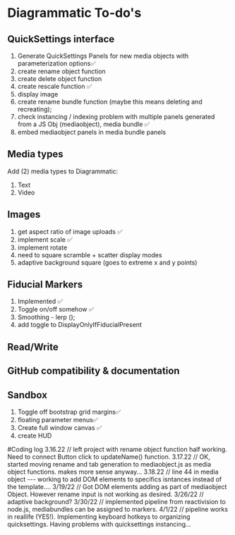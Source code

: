 # Diagrammatic To-do's
## QuickSettings interface
1. Generate QuickSettings Panels for new media objects with parameterization options✅
2. create rename object function
3. create delete object function
4. create rescale function ✅
5. display image
6.  create rename bundle function (maybe this means deleting and recreating);
7. check instancing / indexing problem with multiple panels generated from a JS Obj (mediaobject), media bundle ✅
8. embed mediaobject panels in media bundle panels


## Media types
Add (2) media types to Diagrammatic:
1. Text
2. Video

## Images
1. get aspect ratio of image uploads ✅
2. implement scale ✅
3. implement rotate
4. need to square scramble + scatter display modes
5. adaptive background square (goes to extreme x and y points)

## Fiducial Markers
1. Implemented ✅
2. Toggle on/off somehow ✅
3. Smoothing - lerp ();
4. add toggle to DisplayOnlyIfFiducialPresent

## Read/Write

## GitHub compatibility & documentation

## Sandbox
1. Toggle off bootstrap grid margins✅
2. floating parameter menus✅
3. Create full window canvas ✅
4. create HUD


#Coding log
3.16.22 // left project with rename object function half working. Need to connect Button click to updateName() function.
3.17.22 // OK, started moving rename and tab generation to mediaobject.js as media object functions. makes more sense anyway...
3.18.22 // line 44 in media object --- working to add DOM elements to specifics isntances instead of the template....
3/19/22 // Got DOM elements adding as part of mediaobject Object. However rename input is not working as desired.
3/26/22 // adaptive background?
3/30/22 // implemented pipeline from reactivision to node.js, mediabundles can be assigned to markers.
4/1/22 // pipeline works in reallife (YES!). Implementing keyboard hotkeys to organizing quicksettings. Having problems with quicksettings instancing...
